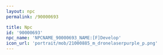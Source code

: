 ```yaml
---
layout: npc
permalink: /90000693

title: Npc
id: '90000693'
npc_name: 'NPCNAME_90000693_NAME:[F]Develop'
icon_url: 'portrait/mob/21000885_m_dronelaserpurple_p.png'
---
```

